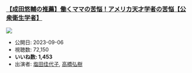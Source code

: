 ### [【成田悠輔の推薦】働くママの苦悩！アメリカ天才学者の苦悩【公衆衛生学者】](https://www.youtube.com/watch?v=71vTeKRhDLg)
[![](https://img.youtube.com/vi/71vTeKRhDLg/sddefault.jpg)](https://www.youtube.com/watch?v=71vTeKRhDLg)
-   公開日: 2023-09-06
-   視聴数: 72,150
-   **いいね数: 1,453**
-   出演者: [塩田佳代子](/rehacq_fan/people/塩田佳代子 "wikilink"), [高橋弘樹](/rehacq_fan/people/高橋弘樹 "wikilink")
